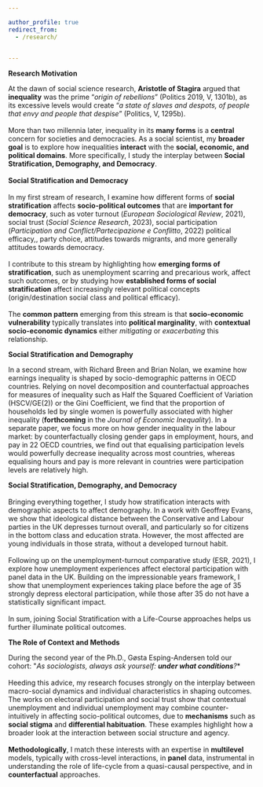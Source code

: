 ```yaml
---

author_profile: true
redirect_from: 
  - /research/
  

---
```

**Research Motivation**


At the dawn of social science research, **Aristotle of Stagira** argued that **inequality** was the prime “_origin of rebellions_” (Politics 2019, V, 1301b), as its excessive levels would create “_a state of slaves and despots, of people that envy and people that despise_” (Politics, V, 1295b). 
\
\
More than two millennia later, inequality in its **many forms** is a **central** concern for societies and democracies. As a social scientist, my **broader goal** is to explore how inequalities **interact** with the **social, economic, and political domains**. More specifically, I study the interplay between **Social Stratification, Demography, and Democracy**.
\
\
**Social Stratification and Democracy**
\
\
In my first stream of research, I examine how different forms of **social stratification** affects **socio-political outcomes** that are **important for democracy**, such as voter turnout (_European Sociological Review_, 2021), social trust (_Social Science Research_, 2023), social participation (_Participation and Conflict/Partecipazione e Conflitto_, 2022) political efficacy,, party choice, attitudes towards migrants, and more generally attitudes towards democracy.
\
\
I contribute to this stream by highlighting how **emerging forms of stratification**, such as unemployment scarring and precarious work, affect such outcomes, or by studying how **established forms of social stratification** affect increasingly relevant political concepts (origin/destination social class and political efficacy).
\
\
The **common pattern** emerging from this stream is that **socio-economic vulnerability** typically translates into **political marginality**, with **contextual socio-economic dynamics** either _mitigating_ or _exacerbating_ this relationship.

**Social Stratification and Demography**

In a second stream, with Richard Breen and Brian Nolan, we examine how earnings inequality is shaped by socio-demographic patterns in OECD countries. Relying on novel decomposition and counterfactual approaches for measures of inequality such as Half the Squared Coefficient of Variation (HSCV/GE(2)) or the Gini Coefficient, we find that the proportion of households led by single women is powerfully associated with higher inequality (**forthcoming** in the _Journal of Economic Inequality_). In a separate paper, we focus more on how gender inequality in the labour market: by counterfactually closing gender gaps in employment, hours, and pay in 22 OECD countries, we find out that equalising participation levels would powerfully decrease inequality across most countries, whereas equalising hours and pay is more relevant in countries were participation levels are relatively high.

**Social Stratification, Demography, and Democracy**
\
\
Bringing everything together, I study how stratification interacts with demographic aspects to affect demography. In a work with Geoffrey Evans, we show that ideological distance between the Conservative and Labour parties in the UK depresses turnout overall, and particularly so for citizens in the bottom class and education strata. However, the most affected are young individuals in those strata, without a developed turnout habit.
\
\
Following up on the unemployment-turnout comparative study (ESR, 2021), I explore how unemployment experiences affect electoral participation with panel data in the UK. Building on the impressionable years framework, I show that unemployment experiences taking place before the age of 35 strongly depress electoral participation, while those after 35 do not have a statistically significant impact.
\
\
In sum, joining Social Stratification with a Life-Course approaches helps us further illuminate political outcomes.

**The Role of Context and Methods**

During the second year of the Ph.D., Gøsta Esping-Andersen told our cohort: "_As sociologists, always ask yourself: **under what conditions**?_*
\
\
Heeding this advice, my research focuses strongly on the interplay between macro-social dynamics and individual characteristics in shaping outcomes. The works on electoral participation and social trust show that contextual unemployment and individual unemployment may combine counter-intuitively in affecting socio-political outcomes, due to **mechanisms** such as **social stigma** and **differential habituation**. These examples highlight how a broader look at the interaction between social structure and agency.
\
\
**Methodologically**, I match these interests with an expertise in **multilevel** models, typically with cross-level interactions, in **panel** data, instrumental in understanding the role of life-cycle from a quasi-causal perspective, and in **counterfactual** approaches.



